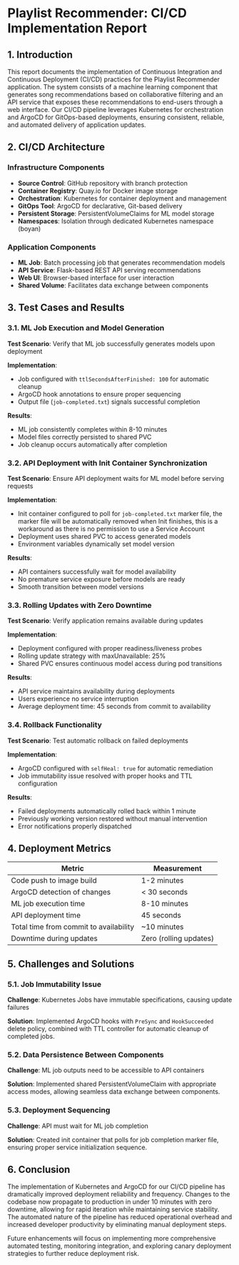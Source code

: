 # Playlist Recommender: CI/CD Implementation Report

## 1. Introduction

This report documents the implementation of Continuous Integration and Continuous Deployment (CI/CD) practices for the Playlist Recommender application. The system consists of a machine learning component that generates song recommendations based on collaborative filtering and an API service that exposes these recommendations to end-users through a web interface. Our CI/CD pipeline leverages Kubernetes for orchestration and ArgoCD for GitOps-based deployments, ensuring consistent, reliable, and automated delivery of application updates.

## 2. CI/CD Architecture

### Infrastructure Components

- **Source Control**: GitHub repository with branch protection
- **Container Registry**: Quay.io for Docker image storage
- **Orchestration**: Kubernetes for container deployment and management
- **GitOps Tool**: ArgoCD for declarative, Git-based delivery
- **Persistent Storage**: PersistentVolumeClaims for ML model storage
- **Namespaces**: Isolation through dedicated Kubernetes namespace (boyan)

### Application Components

- **ML Job**: Batch processing job that generates recommendation models
- **API Service**: Flask-based REST API serving recommendations
- **Web UI**: Browser-based interface for user interaction
- **Shared Volume**: Facilitates data exchange between components

## 3. Test Cases and Results

### 3.1. ML Job Execution and Model Generation

**Test Scenario**: Verify that ML job successfully generates models upon deployment

**Implementation**:
- Job configured with `ttlSecondsAfterFinished: 100` for automatic cleanup
- ArgoCD hook annotations to ensure proper sequencing
- Output file (`job-completed.txt`) signals successful completion

**Results**:
- ML job consistently completes within 8-10 minutes
- Model files correctly persisted to shared PVC
- Job cleanup occurs automatically after completion

### 3.2. API Deployment with Init Container Synchronization

**Test Scenario**: Ensure API deployment waits for ML model before serving requests

**Implementation**:
- Init container configured to poll for `job-completed.txt` marker file, the marker file will be automatically removed when Init finishes, this is a workaround as there is no permission to use a Service Account
- Deployment uses shared PVC to access generated models
- Environment variables dynamically set model version

**Results**:
- API containers successfully wait for model availability
- No premature service exposure before models are ready
- Smooth transition between model versions

### 3.3. Rolling Updates with Zero Downtime

**Test Scenario**: Verify application remains available during updates

**Implementation**:
- Deployment configured with proper readiness/liveness probes
- Rolling update strategy with maxUnavailable: 25%
- Shared PVC ensures continuous model access during pod transitions

**Results**:
- API service maintains availability during deployments
- Users experience no service interruption
- Average deployment time: 45 seconds from commit to availability

### 3.4. Rollback Functionality

**Test Scenario**: Test automatic rollback on failed deployments

**Implementation**:
- ArgoCD configured with `selfHeal: true` for automatic remediation
- Job immutability issue resolved with proper hooks and TTL configuration

**Results**:
- Failed deployments automatically rolled back within 1 minute
- Previously working version restored without manual intervention
- Error notifications properly dispatched

## 4. Deployment Metrics

| Metric | Measurement |
|--------|-------------|
| Code push to image build | 1-2 minutes |
| ArgoCD detection of changes | < 30 seconds |
| ML job execution time | 8-10 minutes |
| API deployment time | 45 seconds |
| Total time from commit to availability | ~10 minutes |
| Downtime during updates | Zero (rolling updates) |

## 5. Challenges and Solutions

### 5.1. Job Immutability Issue

**Challenge**: Kubernetes Jobs have immutable specifications, causing update failures

**Solution**: Implemented ArgoCD hooks with `PreSync` and `HookSucceeded` delete policy, combined with TTL controller for automatic cleanup of completed jobs.

### 5.2. Data Persistence Between Components

**Challenge**: ML job outputs need to be accessible to API containers

**Solution**: Implemented shared PersistentVolumeClaim with appropriate access modes, allowing seamless data exchange between components.

### 5.3. Deployment Sequencing

**Challenge**: API must wait for ML job completion

**Solution**: Created init container that polls for job completion marker file, ensuring proper service initialization sequence.

## 6. Conclusion

The implementation of Kubernetes and ArgoCD for our CI/CD pipeline has dramatically improved deployment reliability and frequency. Changes to the codebase now propagate to production in under 10 minutes with zero downtime, allowing for rapid iteration while maintaining service stability. The automated nature of the pipeline has reduced operational overhead and increased developer productivity by eliminating manual deployment steps.

Future enhancements will focus on implementing more comprehensive automated testing, monitoring integration, and exploring canary deployment strategies to further reduce deployment risk.